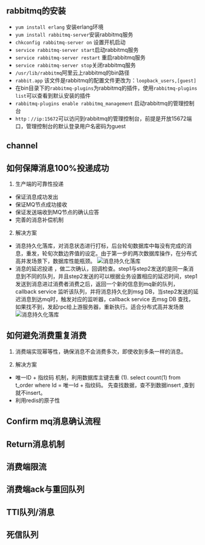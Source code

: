 ## rabbitmq的安装
- `yum install erlang` 安装erlang环境
- `yum install rabbitmq-server`安装rabbitmq服务
- `chkconfig rabbitmq-server on` 设置开机启动
- `service rabbitmq-server start`启动rabbitmq服务
- `service rabbitmq-server restart` 重启rabbitmq服务
- `service rabbitmq-server stop`关闭rabbitmq服务
- `/usr/lib/rabbitmq`阿里云上rabbitmq的bin路径
- `rabbit.app` 该文件是rabbitmq的配置文件更改为：`loopback_users,[guest]` 
- 在bin目录下的`rabbitmq-plugins`为rabbitmq的插件，使用`rabbitmq-plugins list`可以查看到默认安装的插件
- `rabbitmq-plugins enable rabbitmq_management` 启动rabbitmq的管理控制台
- `http：//ip:15672`可以访问到rabbitmq的管理控制台，前提是开放15672端口，管理控制台的默认登录用户名密码为guest

## channel


## 如何保障消息100%投递成功
1. 生产端的可靠性投递
- 保证消息成功发出
- 保证MQ节点成功接收
- 保证发送端收到MQ节点的确认应答
- 完善的消息补偿机制
2. 解决方案
- 消息持久化落库，对消息状态进行打标，后台轮旬数据库中每没有完成的消息，重发，轮旬次数边界值的设定。由于第一步的两次数据库操作，在分布式高并发场景下，数据库性能瓶颈。
  ![消息持久化落库](H:/study_note/MyStudyNote/100one.png)
- 消息的延迟投递 ，做二次确认，回调检查。step1与step2发送的是同一条消息到不同的队列，并且step2发送的可以根据业务设置相应的延迟时间，step1发送到消息进过消费者消费之后，返回一个新的信息到mq新的队列，callback service 监听该队列，并将消息持久化到msg DB，当step2发送的延迟消息到达mq时，触发对应的监听器，callback service 去msg DB 查找，如果找不到，发起rpc给上游服务器，重新执行。适合分布式高并发场景
  ![消息持久化落库](H:/study_note/MyStudyNote/100two.png)
## 如何避免消费重复消费
1. 消费端实现幂等性，确保消息不会消费多次，即使收到多条一样的消息。

2. 解决方案
- 唯一ID + 指纹码 机制，利用数据库主键去重
  (1). select count(1) from t_order where Id = 唯一Id + 指纹码。 先查找数据，查不到数据insert ,查到就不insert。
- 利用redis的原子性
## Confirm mq消息确认流程  

## Return消息机制 

## 消费端限流

## 消费端ack与重回队列

## TTl队列/消息

## 死信队列